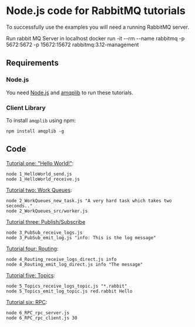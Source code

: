 # Node.js code for RabbitMQ tutorials

To successfully use the examples you will need a running RabbitMQ server.

Run rabbit MQ Server in localhost
docker run -it --rm --name rabbitmq -p 5672:5672 -p 15672:15672 rabbitmq:3.12-management

## Requirements

### Node.js

You need [Node.js](https://nodejs.org/en/download/) and [amqplib](https://github.com/amqp-node/amqplib)
to run these tutorials.

### Client Library

To install `amqplib` using npm:

```shell
npm install amqplib -g
```

## Code

[Tutorial one: "Hello World!"](https://www.rabbitmq.com/tutorials/tutorial-one-javascript.html):

```shell
node 1_HelloWorld_send.js
node 1_HelloWorld_receive.js
```

[Tutorial two: Work Queues](https://www.rabbitmq.com/tutorials/tutorial-two-javascript.html):

```shell
node 2_WorkQueues_new_task.js "A very hard task which takes two seconds.."
node 2_WorkQueues_src/worker.js
```

[Tutorial three: Publish/Subscribe](https://www.rabbitmq.com/tutorials/tutorial-three-javascript.html)

```shell
node 3_PubSub_receive_logs.js
node 3_PubSub_emit_log.js "info: This is the log message"
```

[Tutorial four: Routing](https://www.rabbitmq.com/tutorials/tutorial-four-javascript.html):

```shell
node 4_Routing_receive_logs_direct.js info
node 4_Routing_emit_log_direct.js info "The message"
```

[Tutorial five: Topics](https://www.rabbitmq.com/tutorials/tutorial-five-javascript.html):

```shell
node 5_Topics_receive_logs_topic.js "*.rabbit"
node 5_Topics_emit_log_topic.js red.rabbit Hello
```

[Tutorial six: RPC](https://www.rabbitmq.com/tutorials/tutorial-six-javascript.html):

```shell
node 6_RPC_rpc_server.js
node 6_RPC_rpc_client.js 30
```
